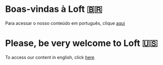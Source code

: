 # Boas-vindas à Loft :brazil:

Para acessar o nosso conteúdo em português, clique [aqui](https://github.com/loft-br/study-guide-hiring-process/tree/master/HOME_ptBR.md)

# Please, be very welcome to Loft :us:

To access our content in english, click [here](https://github.com/loft-br/study-guide-hiring-process/tree/master/HOME_enUS.md)
